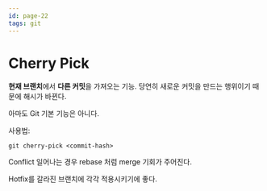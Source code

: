 ```yaml
---
id: page-22
tags: git
---
```

# Cherry Pick

**현재 브랜치**에서 **다른 커밋**을 가져오는 기능.
당연히 새로운 커밋을 만드는 행위이기 때문에 해시가 바뀐다.

아마도 Git 기본 기능은 아니다.

사용법:
```
git cherry-pick <commit-hash>
```

Conflict 일어나는 경우 rebase 처럼 merge 기회가 주어진다.

Hotfix를 갈라진 브랜치에 각각 적용시키기에 좋다.
